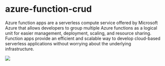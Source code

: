 # azure-function-crud
Azure function apps are a serverless compute service offered by Microsoft Azure that allows developers to group multiple Azure functions as a logical unit for easier management, deployment, scaling, and resource sharing. Function apps provide an efficient and scalable way to develop cloud-based serverless applications without worrying about the underlying infrastructure.

<img src="https://jayanttripathy.com/wp-content/uploads/2023/07/Azure-functions.png"/>
